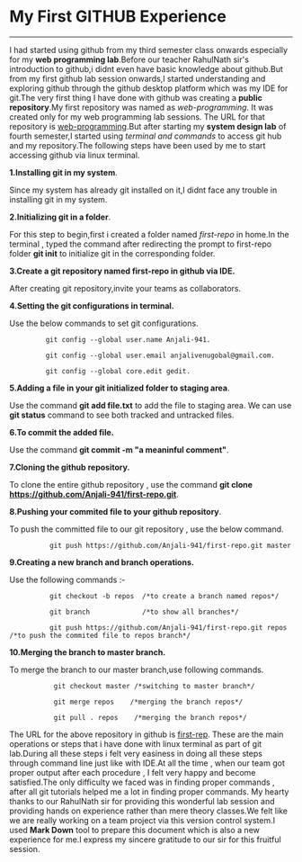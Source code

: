# My First GITHUB Experience
----------------------------
I had started using github from my third semester class onwards especially for my **web programming lab**.Before our teacher RahulNath sir's introduction to github,i didnt even have basic knowledge about github.But from my first github lab session onwards,I started understanding and exploring github through the github desktop platform which was my IDE for git.The very first thing I have done with github was creating a **public repository**.My first repository was named as *web-programming*. It was created only for my web programming lab sessions. The URL for that repository is [web-programming](https://github.com/Anjali-941/Web-programming).But after starting my **system design lab** of fourth semester,I started using *terminal and commands* to access git hub and my repository.The following steps have been used by me to start accessing github via linux terminal.

**1.Installing git in my system**.

Since my system has already git installed on it,I didnt face any trouble in installing git in my system.

**2.Initializing git in a folder**.

For this step to begin,first i created a folder named *first-repo* in home.In the terminal , typed the command after redirecting the prompt to first-repo folder **git init** to initialize git in the corresponding folder.

**3.Create a git repository named first-repo in github via IDE.**

After creating git repository,invite your teams as collaborators.

**4.Setting the git configurations in terminal.**

Use the below commands to set git configurations.

             git config --global user.name Anjali-941.
            
             git config --global user.email anjalivenugobal@gmail.com.
            
             git config --global core.edit gedit.
             
**5.Adding a file in your git initialized folder to staging area**.

Use the command **git add file.txt** to add the file to staging area. We can use **git status** command to see both tracked and untracked files.

**6.To commit the added file.**

Use the command **git commit -m "a meaninful comment"**.

**7.Cloning the github repository.**

To clone the entire github repository , use the command **git clone https://github.com/Anjali-941/first-repo.git**.

**8.Pushing your commited file to your github repository**.

To push the committed file to our git repository , use the below command.

              git push https://github.com/Anjali-941/first-repo.git master
              
**9.Creating a new branch and branch operations.**

Use the following commands :-
    
              git checkout -b repos  /*to create a branch named repos*/
              
              git branch             /*to show all branches*/
              
              git push https://github.com/Anjali-941/first-repo.git repos   /*to push the commited file to repos branch*/
              
**10.Merging the branch to master branch.**

To merge the branch to our master branch,use following commands.

               git checkout master /*switching to master branch*/
               
               git merge repos    /*merging the branch repos*/
               
               git pull . repos    /*merging the branch repos*/
               
 
The URL for the above repository in github is [first-rep](https://github.com/Anjali-941/demoteam).
These are the main operations or steps that i have done with linux terminal as part of git lab.During all these steps i felt very easiness in doing all these steps through command line just like with IDE.At all the time , when our team got proper output after each procedure , I felt very happy and become satisfied.The only difficulty we faced was in finding proper commands , after all git tutorials helped me a lot in finding proper commands.
My hearty thanks to our RahulNath sir for providing this wonderful lab session and providing hands on experience rather than mere theory classes.We felt like we are really working on a team project via this version control system.I used **Mark Down** tool to prepare this document which is also a new experience for me.I express my sincere gratitude to our sir for this fruitful session.
